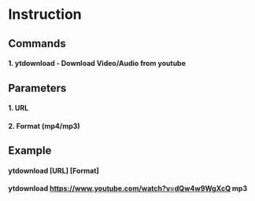 # Instruction
## Commands
#### 1. ytdownload - Download Video/Audio from youtube
## Parameters
#### 1. URL
#### 2. Format (mp4/mp3)
## Example
#### ytdownload [URL] [Format]
#### ytdownload https://www.youtube.com/watch?v=dQw4w9WgXcQ mp3

